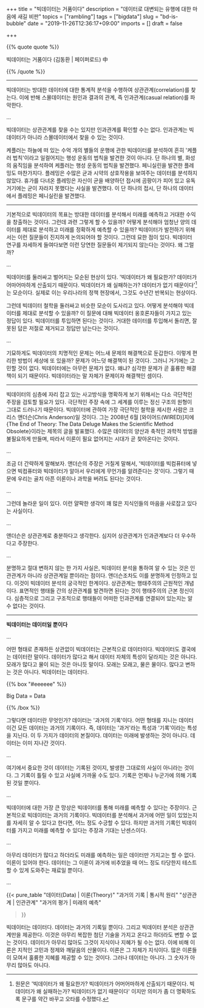 +++
title = "빅데이터는 거품이다"
description = "데이터로 대변되는 유행에 대한 마음에 새길 비판"
topics = ["rambling"]
tags = ["bigdata"]
slug = "bd-is-bubble"
date = "2019-11-26T12:36:17+09:00"
imports = []
draft = false

+++

{{% quote quote %}}

빅데이터는 거품이다 (김동환 | 페이퍼로드) 中

{{% /quote %}}

---

빅데이터는 방대한 데이터에 대한 통계적 분석을 수행하여 상관관계(correlation)를 찾는다. 이에 반해 스몰데이터는 원인과 결과의 관계, 즉 인과관계(casual relation)를 파악한다.

...

빅데이터는 상관관계를 찾을 수는 있지만 인과관계를 확인할 수는 없다. 인과관계는 빅데이터가 아니라 스몰데이터에서 찾을 수 있는 것이다.

케플러는 하늘에 떠 있는 수억 개의 별들의 운행에 관한 빅데이터를 분석하여 흔히 '케플러 법칙'이라고 일컬어지는 행성 운동의 법칙을 발견한 것이 아니다. 단 하나의 별, 화성의 움직임을 분석하여 케플러는 행성 운동의 법칙을 발견했다. 페니실린을 발견한 플레밍도 마찬가지다. 플레밍은 수많은 균과 시약의 상호작용을 보여주는 데이터를 분석하지 않았다. 휴가를 다녀온 플레밍은 자신이 균을 배양하던 접시에 곰팡이가 피어 있고 유독 거기에는 균이 자라지 못했다는 사실을 발견했다. 이 단 하나의 접시, 단 하나의 데이터에서 플레밍은 페니실린을 발견했다.

---

기본적으로 빅데이터의 목표는 방대한 데이터를 분석해서 미래를 예측하고 거대한 수익을 창출하는 것이다. 그런데 과련 그렇게 할 수 있을까? 어떻게 분석해야 엄청난 양의 데이터를 제대로 분석하고 미래를 정확하게 예측할 수 있을까? 빅데이터가 발전하기 위해서는 이런 질문들이 진지하게 논의되어야 할 것이다. 그런데 묘한 점이 있다. 빅데이터 연구를 자세하게 들여다보면 이런 당연한 질문들이 제기되지 않는다는 것이다. 왜 그럴까?

...

빅데이터를 둘러싸고 벌어지는 모순된 현상이 있다. '빅데이터가 왜 필요한가? 데이터가 어마어마하게 산출되기 때문이다. 빅데이터가 왜 실패하는가? 데이터가 없기 때문이다'[^1]는 모순이다. 실제로 이는 우리나라의 정책 현장에서, 그것도 수년간 반복되는 현상이다.

[^1]: 원문은 '빅데이터가 왜 필요한가? 빅데이터가 어머어마하게 산출되기 때문이다. 빅데이터가 왜 실패하는가? 빅데이터가 없기 때문이다' 이지만 의미가 좀 더 명확하도록 문구를 약간 바꾸고 오타를 수정했다.

그런데 빅데이터 철학을 둘러싸고 비슷한 모순이 도사리고 있다. 어떻게 분석해야 빅데이터를 제대로 분석할 수 있을까? 이 질문에 대해 빅데이터 옹호론자들이 가지고 있는 정답이 있다. 빅데이터를 투입하면 된다는 것이다. 거대한 데이터를 투입해서 돌리면, 잘못된 답은 저절로 제거되고 정답만 남는다는 것이다.

...

기묘하게도 빅데이터의 치명적인 문제는 어느새 문제의 해결책으로 둔갑한다. 이렇게 편리한 방법이 세상에 또 있을까? 문제가 어느덧 해결책이 된 것이다. 그러니 거기에는 고민할 것이 없다. 빅데이터에는 아무런 문제가 없다. 왜냐? 심각한 문제가 곧 훌륭한 해결책이 되기 때문이다. 빅데이터라는 말 자체가 문제이자 해결책인 셈이다.

---

빅데이터의 심층에 자리 잡고 있는 사고방식을 명확하게 보기 위해서는 다소 극단적인 주장을 검토할 필요가 있다. 극단적인 주장 속에 그 세계를 이루는 정신 구조의 원형이 그대로 드러나기 때문이다. 빅데이터에 관하여 가장 극단적인 철학을 제시한 사람은 크리스 앤더슨(Chris Anderson)일 것이다. 그는 2008년 6월 [와이어드(WIRED)]지에 {The End of Theory: The Data Deluge Makes the Scientific Method Obsolete}이라는 제목의 글을 발표했다. 수많은 데이터의 양산과 축적인 과학적 방법을 불필요하게 만들며, 따라서 이론이 필요 없어지는 시대가 곧 찾아온다는 것이다.

...

조금 더 간략하게 말해보자. 앤더슨의 주장은 거칠게 말해서, '빅데이터를 빅컴퓨터에 넣으면 빅컴퓨터와 빅데이터가 알아서 우리에게 무언가를 알려준다는 것'이다. 그렇기 때문에 우리는 골치 아픈 이론이나 과학을 버려도 된다는 것이다.

...

그런데 놀라운 일이 있다. 이런 얄팍한 생각이 꽤 많은 지식인들의 마음을 사로잡고 있다는 사실이다.

...

앤더슨은 상관관계로 충분하다고 생각한다. 심지어 상관관계가 인과관계보다 더 우수하다고 주장한다.

...

분명하고 절대 변하지 않는 한 가지 사실은, 빅데이터 분석을 통하여 알 수 있는 것은 인관관계가 아니라 상관관계일 뿐이라는 점이다. 앤더슨조차도 이를 분명하게 인정하고 있다. 이것이 빅데이터 분석의 궁극적인 한계이다. 상관관계는 행태주의의 근원적인 개념이다. 표면적인 행태들 간의 상관관계를 발견하면 된다는 것이 행태주의의 근본 정신이다. 심층적으로 그리고 구조적으로 행태들이 어떠한 인과관계를 연결되어 있는지는 알 수 없다는 것이다. 

---

**빅데이터는 데이터일 뿐이다**

...

어떤 형태로 존재하든 상관없이 빅데이터는 근본적으로 데이터이다. 빅데이터도 결국에는 데이터란 말이다. 데이터가 많다고 해서 데이터 자체의 특성이 달라지는 것은 아니다. 모래가 많다고 물이 되는 것은 아니듯 말이다. 모래는 모래고, 물은 물이다. 많다고 변하는 것은 아니다. 빅데이터는 데이터다.

{{% box "#eeeeee" %}}

Big Data = Data

{{% /box %}}

그렇다면 데이터란 무엇인가? 데이터는 '과거의 기록'이다. 어떤 형태를 지니는 데이터이건 모든 데이터는 과거의 기록이다. 즉, 데이터는 '과거'라는 특성과 '기록'이라는 특성을 지닌다. 이 두 가지가 데이터의 본질이다. 데이터는 미래에 발생하는 것이 아니다. 데이터는 이미 지나간 것이다.

...

여기에서 중요한 것이 데이터는 기록된 것이지, 발생한 그대로의 사실이 아니라는 것이다. 그 기록이 틀릴 수 있고 사실에 가까울 수도 있다. 기록은 언제나 누군가에 의해 기록된 것일 뿐이다.

...

빅데이터에 대한 가장 큰 망상은 빅데이터를 통해 미래를 예측할 수 있다는 주장이다. 근본적으로 빅데이터는 과거의 기록이다. 빅데이터를 분석해서 과거에 어떤 일이 있었는지를 자세히 알 수 있다고 한다면, 어느 정도 수긍할 수 있다. 하지만 과거의 기록인 빅데이터를 가지고 미래를 예측할 수 있다는 주장과 기대는 난센스이다.

...

아무리 데이터가 많다고 하더라도 미래를 예측하는 일은 데이터만 가지고는 할 수 없다. 이론이 있어야 한다. 데이터는 그 이론이 과거에 비추었을 때 어느 정도 타당한지 테스트할 수 있게 도와주는 재료일 뿐이다.

...

{{< pure_table
"데이터(Data) | 이론(Theory)"
"과거의 기록  | 통시적 원리"
"상관관계     | 인관관계"
"과거의 평가  | 미래의 예측"
>}}

빅데이터는 데이터다. 데이터는 과거의 기록일 뿐이다. 그리고 빅데이터 분석은 상관관계만을 제공한다. 이것은 아무리 복잡한 첨단 기술을 가지고 온다고 하더라도 변할 수 없는 것이다. 데이터가 아무리 많아도 그것이 지식이나 지혜가 될 수는 없다. 이에 비해 이론은 지적인 고민과 정제와 깨달음의 산물이다. 이론은 그 자체가 지식이다. 많은 이론들이 모여서 훌륭한 지혜를 제공할 수 있는 것이다. 그러나 데이터는 아니다. 그 숫자가 아무리 많아도 아니다.

